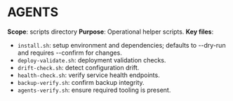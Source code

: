 # AGENTS
**Scope**: scripts directory
**Purpose**: Operational helper scripts.
**Key files**:
- `install.sh`: setup environment and dependencies; defaults to --dry-run and requires --confirm for changes.
- `deploy-validate.sh`: deployment validation checks.
- `drift-check.sh`: detect configuration drift.
- `health-check.sh`: verify service health endpoints.
- `backup-verify.sh`: confirm backup integrity.
- `agents-verify.sh`: ensure required tooling is present.
